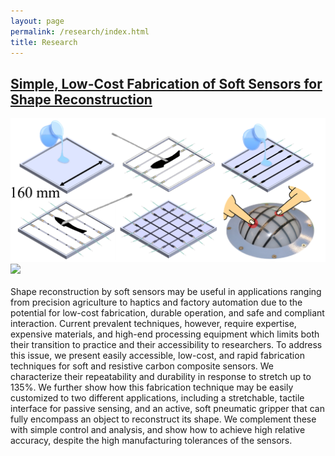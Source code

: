 ```yaml
---
layout: page
permalink: /research/index.html
title: Research
---
```

## [Simple, Low-Cost Fabrication of Soft Sensors for Shape Reconstruction](https://dannama.com/SoftSleeve/Simple_Low-Cost_Fabrication_of_Soft_Sensors_for_Shape_Reconstruction.pdf)

<div class="second">
<img src="/research/SoftSleeve/procedure.png">
<img src="/research/SoftSleeve/grape.gif">
</div>
<br>Shape reconstruction by soft sensors may be useful in applications ranging from precision agriculture to haptics and factory automation due to the potential for low-cost fabrication, durable operation, and safe and compliant interaction. Current prevalent techniques, however, require expertise, expensive materials, and high-end processing equipment which limits both their transition to practice and their accessibility to researchers. To address this issue, we present easily accessible, low-cost, and rapid fabrication techniques for soft and resistive carbon composite sensors. We characterize their repeatability and durability in response to stretch up to 135%. We further show how this fabrication technique may be easily customized to two different applications, including a stretchable, tactile interface for passive sensing, and an active, soft pneumatic gripper that can fully encompass an object to reconstruct its shape. We complement these with simple control and analysis, and show how to achieve high relative accuracy, despite the high manufacturing tolerances of the sensors. 






